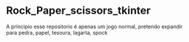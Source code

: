 # Rock_Paper_scissors_tkinter


A principio esse repositorio é apenas um jogo normal, pretendo expandir para pedra, papel, tesoura, lagarta, spock 
